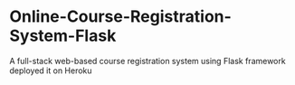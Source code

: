 # Online-Course-Registration-System-Flask
A full-stack web-based course registration system using Flask framework deployed it on Heroku
